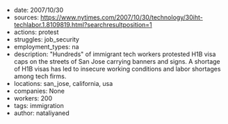 - date: 2007/10/30
- sources: https://www.nytimes.com/2007/10/30/technology/30iht-techlabor.1.8109819.html?searchresultposition=1
- actions: protest
- struggles: job_security
- employment_types: na
- description: "Hundreds" of immigrant tech workers protested H1B visa caps on the streets of San Jose carrying banners and signs. A shortage of H1B visas has led to insecure working conditions and labor shortages among tech firms.
- locations: san_jose, california, usa
- companies: None
- workers: 200
- tags: immigration
- author: nataliyaned
